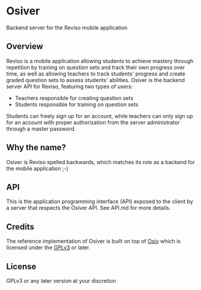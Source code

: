 # Osiver

Backend server for the Reviso mobile application

## Overview

Reviso is a mobile application allowing students to achieve mastery through repetition by training on question sets and track their own progress over time, as well as allowing teachers to track students' progress and create graded question sets to assess students' abilities. Osiver is the backend server API for Reviso, featuring two types of users:

- Teachers responsible for creating question sets
- Students responsible for training on question sets

Students can freely sign up for an account, while teachers can only sign up for an account with proper authorization from the server administrator through a master password.

## Why the name?

Osiver is Reviso spelled backwards, which matches its role as a backend for the mobile application ;-)

## API

This is the application programming interface (API) exposed to the client by a server that respects the Osiver API. See API.md for more details.

## Credits

The reference implementation of Osiver is built on top of [Osiv](https://github.com/DonaldKellett/Osiv) which is licensed under the [GPLv3](https://github.com/DonaldKellett/Osiv/blob/main/LICENSE) or later.

## License

GPLv3 or any later version at your discretion
